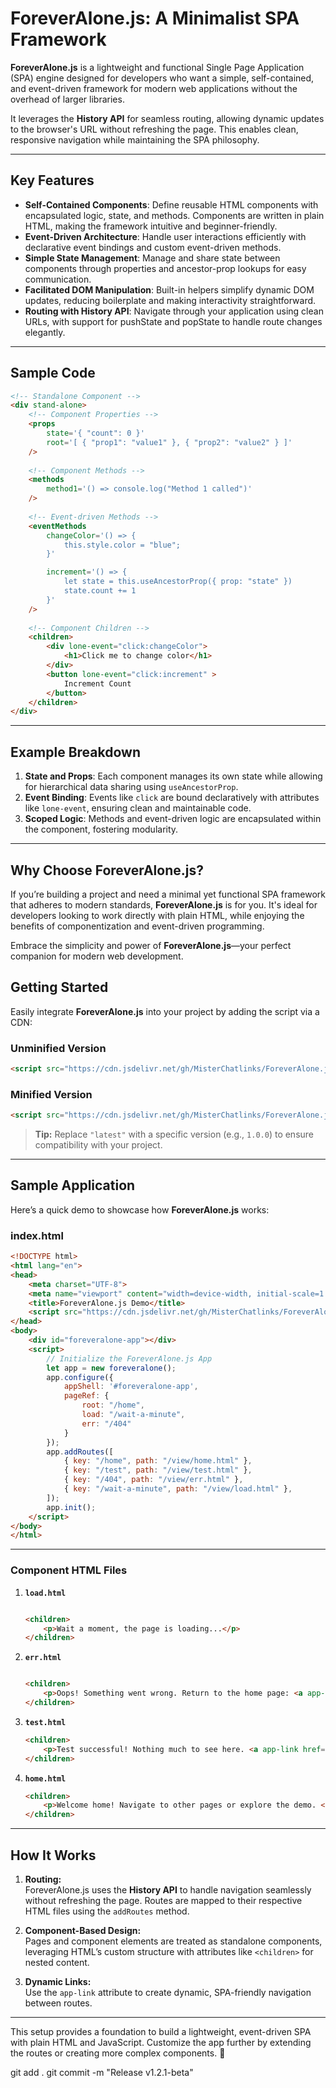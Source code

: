 # ForeverAlone.js: A Minimalist SPA Framework  

**ForeverAlone.js** is a lightweight and functional Single Page Application (SPA) engine designed for developers who want a simple, self-contained, and event-driven framework for modern web applications without the overhead of larger libraries.  

It leverages the **History API** for seamless routing, allowing dynamic updates to the browser's URL without refreshing the page. This enables clean, responsive navigation while maintaining the SPA philosophy.  

---

## Key Features  

- **Self-Contained Components**: Define reusable HTML components with encapsulated logic, state, and methods. Components are written in plain HTML, making the framework intuitive and beginner-friendly.  
- **Event-Driven Architecture**: Handle user interactions efficiently with declarative event bindings and custom event-driven methods.  
- **Simple State Management**: Manage and share state between components through properties and ancestor-prop lookups for easy communication.  
- **Facilitated DOM Manipulation**: Built-in helpers simplify dynamic DOM updates, reducing boilerplate and making interactivity straightforward.  
- **Routing with History API**: Navigate through your application using clean URLs, with support for pushState and popState to handle route changes elegantly.  

---

## Sample Code  

```html
<!-- Standalone Component -->
<div stand-alone>
    <!-- Component Properties -->
    <props
        state='{ "count": 0 }'
        root='[ { "prop1": "value1" }, { "prop2": "value2" } ]'
    />
    
    <!-- Component Methods -->
    <methods
        method1='() => console.log("Method 1 called")'
    />
    
    <!-- Event-driven Methods -->
    <eventMethods
        changeColor='() => {
            this.style.color = "blue";
        }'

        increment='() => {
            let state = this.useAncestorProp({ prop: "state" })
            state.count += 1
        }'
    />
    
    <!-- Component Children -->
    <children>
        <div lone-event="click:changeColor">
            <h1>Click me to change color</h1>
        </div>
        <button lone-event="click:increment" >
            Increment Count
        </button>
    </children>
</div>
```

---

## Example Breakdown  

1. **State and Props**: Each component manages its own state while allowing for hierarchical data sharing using `useAncestorProp`.  
2. **Event Binding**: Events like `click` are bound declaratively with attributes like `lone-event`, ensuring clean and maintainable code.  
3. **Scoped Logic**: Methods and event-driven logic are encapsulated within the component, fostering modularity.  

---

## Why Choose ForeverAlone.js?  

If you’re building a project and need a minimal yet functional SPA framework that adheres to modern standards, **ForeverAlone.js** is for you. It's ideal for developers looking to work directly with plain HTML, while enjoying the benefits of componentization and event-driven programming.  

Embrace the simplicity and power of **ForeverAlone.js**—your perfect companion for modern web development.

## Getting Started  

Easily integrate **ForeverAlone.js** into your project by adding the script via a CDN:  

### Unminified Version

```html
<script src="https://cdn.jsdelivr.net/gh/MisterChatlinks/ForeverAlone.js@latest/dist/foreveralone.js"></script>
```

### Minified Version

```html
<script src="https://cdn.jsdelivr.net/gh/MisterChatlinks/ForeverAlone.js@latest/dist/foreveralone.min.js"></script>
```

> **Tip:** Replace `"latest"` with a specific version (e.g., `1.0.0`) to ensure compatibility with your project.  

---

## Sample Application  

Here’s a quick demo to showcase how **ForeverAlone.js** works:

### **index.html**

```html
<!DOCTYPE html>
<html lang="en">
<head>
    <meta charset="UTF-8">
    <meta name="viewport" content="width=device-width, initial-scale=1.0">
    <title>ForeverAlone.js Demo</title>
    <script src="https://cdn.jsdelivr.net/gh/MisterChatlinks/ForeverAlone.js@latest/dist/foreveralone.min.js"></script>
</head>
<body>
    <div id="foreveralone-app"></div>
    <script>
        // Initialize the ForeverAlone.js App
        let app = new foreveralone();
        app.configure({
            appShell: '#foreveralone-app',
            pageRef: {
                root: "/home",
                load: "/wait-a-minute",
                err: "/404"
            }
        });
        app.addRoutes([
            { key: "/home", path: "/view/home.html" },
            { key: "/test", path: "/view/test.html" },
            { key: "/404", path: "/view/err.html" },
            { key: "/wait-a-minute", path: "/view/load.html" },
        ]);
        app.init();
    </script>
</body>
</html>
```

---

### Component HTML Files  

1. **`load.html`**  

   ```html

   <children>
       <p>Wait a moment, the page is loading...</p>
   </children>

   ```

2. **`err.html`**  

   ```html

   <children>
       <p>Oops! Something went wrong. Return to the home page: <a app-link href="/home">Click here</a>.</p>
   </children>

   ```

3. **`test.html`**  

   ```html
   <children>
       <p>Test successful! Nothing much to see here. <a app-link href="/home">Go to the home page?</a></p>
   </children>
   ```

4. **`home.html`**  

   ```html
   <children>
       <p>Welcome home! Navigate to other pages or explore the demo. <a app-link href="/test">Run a test?</a></p>
   </children>
   ```

---

## How It Works  

1. **Routing:**  
   ForeverAlone.js uses the **History API** to handle navigation seamlessly without refreshing the page. Routes are mapped to their respective HTML files using the `addRoutes` method.

2. **Component-Based Design:**  
   Pages and component elements are treated as standalone components, leveraging HTML’s custom structure with attributes like `<children>` for nested content.

3. **Dynamic Links:**  
   Use the `app-link` attribute to create dynamic, SPA-friendly navigation between routes.

---

This setup provides a foundation to build a lightweight, event-driven SPA with plain HTML and JavaScript. Customize the app further by extending the routes or creating more complex components. 🎉




git add .
git commit -m "Release v1.2.1-beta"
